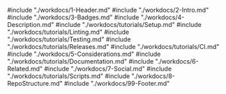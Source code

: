 #include "./workdocs/1-Header.md"
#include "./workdocs/2-Intro.md"
#include "./workdocs/3-Badges.md"
#include "./workdocs/4-Description.md"
#include "./workdocs/tutorials/Setup.md"
#include "./workdocs/tutorials/Linting.md"
#include "./workdocs/tutorials/Testing.md"
#include "./workdocs/tutorials/Releases.md"
#include "./workdocs/tutorials/CI.md"
#include "./workdocs/5-Considerations.md"
#include "./workdocs/tutorials/Documentation.md"
#include "./workdocs/6-Related.md"
#include "./workdocs/7-Social.md"
#include "./workdocs/tutorials/Scripts.md"
#include "./workdocs/8-RepoStructure.md"
#include "./workdocs/99-Footer.md"
